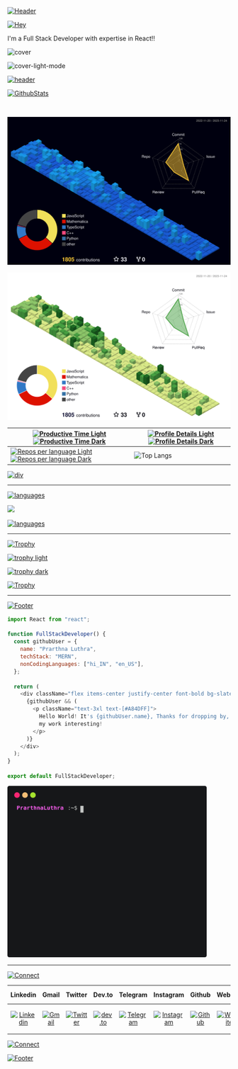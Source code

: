 [![Header](https://readme-typing-svg.herokuapp.com?font=Caveat&weight=700&size=30&multiline=true&pause=2000&color=A84DFF&width=435&lines=<header>)](https://git.io/typing-svg)

[![Hey](https://readme-typing-svg.herokuapp.com?font=Caveat&weight=700&size=35&multiline=true&pause=1000&color=A84DFF&width=435&lines=Hello+World,+I'm+Prarthna++%F0%9F%91%8B)](https://git.io/typing-svg)

I'm a Full Stack Developer with expertise in React!!
<!-- Cover Photo -->
<!-- dark mode -->
![cover](https://user-images.githubusercontent.com/100023570/170828704-320afd8a-fe76-4f32-af9b-f5a9650afb21.png#gh-dark-mode-only)
<!-- light mode -->
![cover-light-mode](https://user-images.githubusercontent.com/100023570/210518490-d36d300e-b4dd-4675-b237-4dfd59123f02.jpg#gh-light-mode-only)

[![header](https://readme-typing-svg.herokuapp.com?font=Caveat&weight=700&size=30&multiline=true&pause=2000&color=A84DFF&width=435&lines=<header/>)](https://git.io/typing-svg)

[![GithubStats](https://readme-typing-svg.herokuapp.com?font=Caveat&weight=700&size=30&multiline=true&pause=2000&color=A84DFF&width=435&lines=<div+class="githubStats">)](https://git.io/typing-svg)

<!-- Streak Count  -->
<div align="center">
 <picture>
<!-- dark mode -->
  <source media="(prefers-color-scheme: dark)" srcset="https://streak-stats.demolab.com/?user=PrarthnaLuthra&theme=cobalt&border=7536B2&stroke=9243D4&ring=9c333f&currStreakNum=D280FF&sideNums=BC52F5&currStreakLabel=64EAE2&fire=f22738&dates=A42EE4&background=0d1117&hide_border=true">
<!-- light mode -->
  <source media="(prefers-color-scheme: light)" srcset="https://streak-stats.demolab.com/?user=PrarthnaLuthra&theme=cobalt&border=7536B2&stroke=7C14DE&ring=EA5900&currStreakNum=5F0094&sideNums=7F00D0&currStreakLabel=00736C&fire=FF9554&dates=530081&hide_border=true">
  <img alt="" src="https://streak-stats.demolab.com/?user=PrarthnaLuthra&theme=cobalt&border=7536B2&stroke=9243DD&ring=9c333e&currStreakNum=D280FF&sideNums=BC52FF&currStreakLabel=64EAE2&fire=FF9554&dates=A42EE5&background=0d1117&hide_border=true">
</picture>
</div>

<!-- 3d Contribution -->
<!-- dark mode -->
![3d-dark](./profile-3d-contrib/profile-night-view.svg#gh-dark-mode-only)
<!-- light mode -->
![3d-light](./profile-3d-contrib/profile-green-animate.svg#gh-light-mode-only)
 
<!-- Stats table -->
|[![Productive Time Light](http://github-profile-summary-cards.vercel.app/api/cards/productive-time?username=PrarthnaLuthra&theme=github&utcOffset=5.5)](https://github.com/PrarthnaLuthra#gh-light-mode-only)[![Productive Time Dark](http://github-profile-summary-cards.vercel.app/api/cards/productive-time?username=PrarthnaLuthra&theme=github_dark&utcOffset=5.5)](https://github.com/PrarthnaLuthra#gh-dark-mode-only)|[![Profile Details Light](http://github-profile-summary-cards.vercel.app/api/cards/profile-details?username=PrarthnaLuthra&theme=github)](https://github.com/PrarthnaLuthra#gh-light-mode-only)[![Profile Details Dark](http://github-profile-summary-cards.vercel.app/api/cards/profile-details?username=PrarthnaLuthra&theme=github_dark)](https://github.com/PrarthnaLuthra#gh-dark-mode-only)|
|---|---|
|[![Repos per language Light](http://github-profile-summary-cards.vercel.app/api/cards/repos-per-language?username=PrarthnaLuthra&theme=github)](https://github.com/vn7n24fzkq/github-profile-summary-cards#gh-light-mode-only)[![Repos per language Dark](http://github-profile-summary-cards.vercel.app/api/cards/repos-per-language?username=PrarthnaLuthra&theme=github_dark)](https://github.com/vn7n24fzkq/github-profile-summary-cards#gh-dark-mode-only)|![Top Langs](https://github-readme-stats-git-master-prarthnaluthra.vercel.app/api/top-langs/?username=PrarthnaLuthra&layout=compact&theme=transparent&border_color=7536B2&title_color=0364d0&langs_count=10&card_width=450&hide_border=true&count-private=true&exclude_repo=TBI-Mathematical-Model)|

[![div](https://readme-typing-svg.herokuapp.com?font=Caveat&weight=700&size=30&multiline=true&pause=2000&color=A84DFF&width=435&lines=<div/>)](https://git.io/typing-svg)

---

<!-- Languages and tools: -->
[![languages](https://readme-typing-svg.herokuapp.com?font=Caveat&weight=700&size=30&multiline=true&pause=2000&color=A84DFF&width=435&lines=<div+class="languagesAndTools">)](https://git.io/typing-svg)

<p align="center">
  <div>
    <img src="https://skillicons.dev/icons?i=js,typescript,html,css,react,nextjs,mysql,mongodb,nodejs,expressjs,scss,tailwindcss,bootstrap,materialui,git,github,githubactions,java,c,python,vscode,eclipse,idea,androidstudio,firebase,netlify,heroku,vercel,redux,jquery,regex,apollo,graphql,matlab,dart,flutter,markdown" /> 
  </div>
</p>

[![languages](https://readme-typing-svg.herokuapp.com?font=Caveat&weight=700&size=30&multiline=true&pause=2000&color=A84DFF&width=435&lines=<div/>)](https://git.io/typing-svg)

---

<!-- trophy -->
<!-- light mode -->
[![Trophy](https://readme-typing-svg.herokuapp.com?font=Caveat&weight=700&size=30&multiline=true&pause=2000&color=A84DFF&width=435&lines=<div+class="achievements">)](https://git.io/typing-svg)

[![trophy light](https://github-profile-trophy-prarthnaluthra.vercel.app/?username=PrarthnaLuthra&no-bg=true&no-frame=true&rank=SECRET,SSS,SS,S,AAA,AA,A,B)](https://github.com/PrarthnaLuthra#gh-light-mode-only)

<!-- dark mode -->
[![trophy dark](https://github-profile-trophy-prarthnaluthra.vercel.app/?username=PrarthnaLuthra&theme=algolia&no-bg=true&no-frame=true&rank=SECRET,SSS,SS,S,AAA,AA,A)](https://github.com/PrarthnaLuthra#gh-dark-mode-only)

[![Trophy](https://readme-typing-svg.herokuapp.com?font=Caveat&weight=700&size=30&multiline=true&pause=2000&color=A84DFF&width=435&lines=<div/>)](https://git.io/typing-svg)

---
 
[![Footer](https://readme-typing-svg.herokuapp.com?font=Caveat&weight=700&size=30&multiline=true&pause=2000&color=A84DFF&width=435&lines=<footer>)](https://git.io/typing-svg)

```javascript
import React from "react";

function FullStackDeveloper() {
  const githubUser = {
    name: "Prarthna Luthra",
    techStack: "MERN",
    nonCodingLanguages: ["hi_IN", "en_US"],
  };
  
  return (
    <div className="flex items-center justify-center font-bold bg-slate-900 shadow-lg rounded-md w-full h-full">
      {githubUser && (
        <p className="text-3xl text-[#A84DFF]">
          Hello World! It's {githubUser.name}, Thanks for dropping by, hope you find some of
          my work interesting!
        </p>
      )}
    </div>
  );
}

export default FullStackDeveloper;
```

<!--  Git-Stats-Terminal -->
<div>
 <picture>
  <!-- dark mode -->
  <source media="(prefers-color-scheme: dark)" srcset="https://raw.githubusercontent.com/PrarthnaLuthra/Git-Stats-Terminal-Style/master/github_stats.svg" alt="Github Stats" title="Terminal Style GitHub Stats">
   <!-- light mode -->
  <source media="(prefers-color-scheme: light)" srcset="https://raw.githubusercontent.com/PrarthnaLuthra/Git-Stats-Terminal-Style-Light/master/github_stats.svg" alt="Github Stats" title="Terminal Style GitHub Stats">
  <img width="450px" src="https://raw.githubusercontent.com/PrarthnaLuthra/Git-Stats-Terminal-Style/master/github_stats.svg" alt="Github Stats" title="Terminal Style GitHub Stats"> 
</picture>
</div>

---

<!--Connect With Me: -->
[![Connect](https://readme-typing-svg.herokuapp.com?font=Caveat&weight=700&size=30&multiline=true&pause=2000&color=A84DFF&width=435&lines=<div+class="connectWithMe">)](https://git.io/typing-svg)
 
| **Linkedin**  |  **Gmail**    | **Twitter** | **Dev.to** | **Telegram** | **Instagram** | **Github** | **Website** | **Stack Overflow**  |
|---|---|---|---|---|---|---|---|---|
|<p align="center" ><a href="https://www.linkedin.com/in/prarthnaluthra/" title="Linkedin"><img src="https://skillicons.dev/icons?i=linkedin" alt="Linkedin" width="40px" height="40px"></a></p>|<p align="center" ><a href="mailto:prarthnaluthra@gmail.com" title="Gmail"><img src="https://mailmeteor.com/logos/assets/PNG/Gmail_Logo_256px.png" alt="Gmail" width="45px" height="40px"></a> </p> |<p align="center" ><a href="https://twitter.com/prarthna_luthra" title="Twitter"><img src="https://skillicons.dev/icons?i=twitter" alt="Twitter" width="40px" height="40px"></a> </p>|<p align="center" ><a href="https://dev.to/prarthnaluthra" title="Blogs"><img src="https://skillicons.dev/icons?i=devto" alt="dev.to" width="40px" height="40px"></a> </p>|<p align="center" ><a href="https://t.me/PrarthnaLuthra" title="Telegram"><img src="https://www.freepnglogos.com/uploads/telegram-logo-4.png" alt="Telegram" width="40px" height="40px"></a> </p>|<p align="center" ><a href="https://instagram.com/theportraitvan?igshid=YmMyMTA2M2Y=" title="Instagram"><img src="https://skillicons.dev/icons?i=instagram" alt="Instagram" width="40px" height="40px"></a> </p>|<p align="center" ><a href="https://github.com/PrarthnaLuthra" title="Github"><img src="https://skillicons.dev/icons?i=github" alt="Github" width="40px" height="40px"></a> </p>|<p align="center" ><a href="https://prarthna-luthra-resume.web.app" title="Website"><img src="https://upload.wikimedia.org/wikipedia/commons/thumb/1/1c/ICloud_logo.svg/150px-ICloud_logo.svg.png?20200306180013" alt="Website" width="40px" height="40px"></a> </p>| <p align="center" ><a href="https://stackoverflow.com/users/18687998/prarthna-luthra" title="StackOverflow"><img src="https://skillicons.dev/icons?i=stackoverflow" alt="Stackoverflow" width="40px" height="40px"></a> </p>|

[![Connect](https://readme-typing-svg.herokuapp.com?font=Caveat&weight=700&size=30&multiline=true&pause=2000&color=A84DFF&width=435&lines=<div/>)](https://git.io/typing-svg)

[![Footer](https://readme-typing-svg.herokuapp.com?font=Caveat&weight=700&size=30&multiline=true&pause=2000&color=A84DFF&width=435&lines=<footer/>)](https://git.io/typing-svg)
